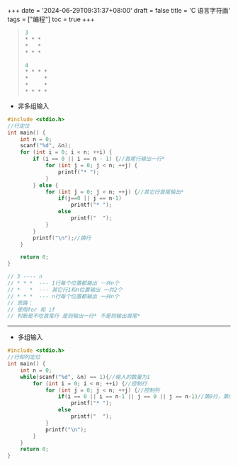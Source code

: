 +++
date = '2024-06-29T09:31:37+08:00'
draft = false
title = 'C 语言字符画'
tags = ["编程"]
toc = true
+++

> ```c
> 3
> * * *
> *   *
> * * *
>
> 4
> * * * *
> *     *
> *     *
> * * * *
> ```



- 非多组输入

```c
#include <stdio.h>
//行定位
int main() {
    int n = 0;
    scanf("%d", &n);
    for (int i = 0; i < n; ++i) {
        if (i == 0 || i == n - 1) {//首尾行输出一行*
            for (int j = 0; j < n; ++j) {
                printf("* ");
            }
        } else {
            for (int j = 0; j < n; ++j) {//其它行首尾输出*
                if(j==0 || j == n-1)
                    printf("* ");
                else
                    printf("  ");
            }
        }
        printf("\n");//换行
    }

    return 0;
}

// 3 ---- n
// * * *  --- 1行每个位置都输出 一共n个
// *   *  --- 其它行1和n位置输出 一共2个
// * * *  --- n行每个位置都输出 一共n个
// 思路：
// 使用for 和 if
// 判断是不吃首尾行 是则输出一行* 不是则输出首尾*


```
----------

- 多组输入

```c
#include <stdio.h>
//行和列定位
int main() {
    int n = 0;
    while(scanf("%d", &n) == 1){//输入的数量为1
        for (int i = 0; i < n; ++i) {//控制行
            for (int j = 0; j < n; ++j) {//控制列
                if(i == 0 || i == n-1 || j == 0 || j == n-1)//第0行，第n-1行，第0列，第n-1列输出 *_,其它位置输出 __
                    printf("* ");
                else
                    printf("  ");
            }
            printf("\n");
        }
    }
    return 0;
}

```
